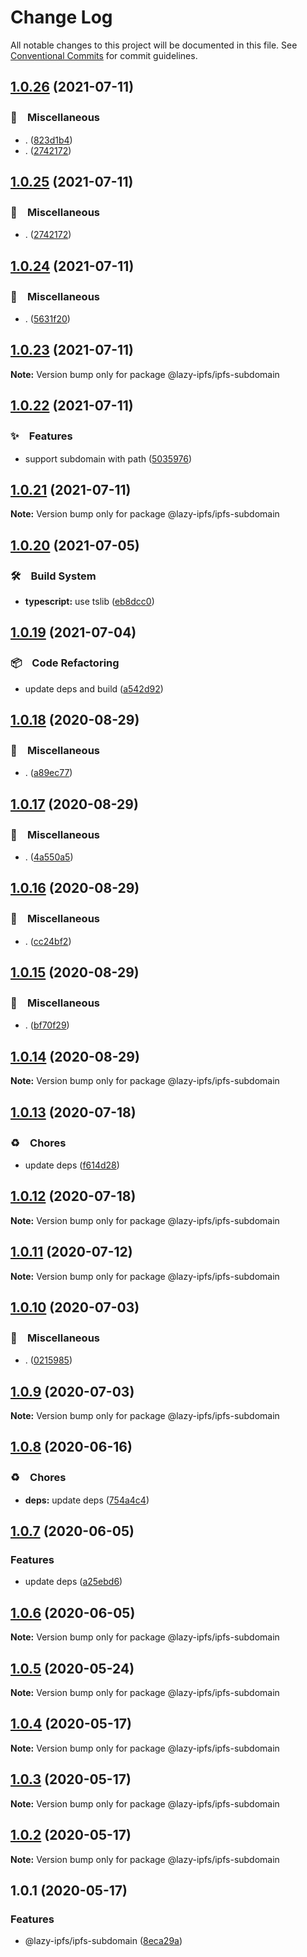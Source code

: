 # Change Log

All notable changes to this project will be documented in this file.
See [Conventional Commits](https://conventionalcommits.org) for commit guidelines.

## [1.0.26](https://github.com/bluelovers/ws-ipfs/compare/@lazy-ipfs/ipfs-subdomain@1.0.24...@lazy-ipfs/ipfs-subdomain@1.0.26) (2021-07-11)


### 🔖　Miscellaneous

* . ([823d1b4](https://github.com/bluelovers/ws-ipfs/commit/823d1b4add2fb35bc228e738708fad903ea29df1))
* . ([2742172](https://github.com/bluelovers/ws-ipfs/commit/2742172440928000c1c6aa873c933a5744c49f69))





## [1.0.25](https://github.com/bluelovers/ws-ipfs/compare/@lazy-ipfs/ipfs-subdomain@1.0.24...@lazy-ipfs/ipfs-subdomain@1.0.25) (2021-07-11)


### 🔖　Miscellaneous

* . ([2742172](https://github.com/bluelovers/ws-ipfs/commit/2742172440928000c1c6aa873c933a5744c49f69))





## [1.0.24](https://github.com/bluelovers/ws-ipfs/compare/@lazy-ipfs/ipfs-subdomain@1.0.23...@lazy-ipfs/ipfs-subdomain@1.0.24) (2021-07-11)


### 🔖　Miscellaneous

* . ([5631f20](https://github.com/bluelovers/ws-ipfs/commit/5631f2093178db2a887d3e92e2d233fcbb7449fb))





## [1.0.23](https://github.com/bluelovers/ws-ipfs/compare/@lazy-ipfs/ipfs-subdomain@1.0.22...@lazy-ipfs/ipfs-subdomain@1.0.23) (2021-07-11)

**Note:** Version bump only for package @lazy-ipfs/ipfs-subdomain





## [1.0.22](https://github.com/bluelovers/ws-ipfs/compare/@lazy-ipfs/ipfs-subdomain@1.0.21...@lazy-ipfs/ipfs-subdomain@1.0.22) (2021-07-11)


### ✨　Features

* support subdomain with path ([5035976](https://github.com/bluelovers/ws-ipfs/commit/50359768e282533776b44226fb3cd0e4851127df))





## [1.0.21](https://github.com/bluelovers/ws-ipfs/compare/@lazy-ipfs/ipfs-subdomain@1.0.20...@lazy-ipfs/ipfs-subdomain@1.0.21) (2021-07-11)

**Note:** Version bump only for package @lazy-ipfs/ipfs-subdomain





## [1.0.20](https://github.com/bluelovers/ws-ipfs/compare/@lazy-ipfs/ipfs-subdomain@1.0.19...@lazy-ipfs/ipfs-subdomain@1.0.20) (2021-07-05)


### 🛠　Build System

* **typescript:** use tslib ([eb8dcc0](https://github.com/bluelovers/ws-ipfs/commit/eb8dcc03d5033b358cc14ba9ff51e35c1c547c22))





## [1.0.19](https://github.com/bluelovers/ws-ipfs/compare/@lazy-ipfs/ipfs-subdomain@1.0.18...@lazy-ipfs/ipfs-subdomain@1.0.19) (2021-07-04)


### 📦　Code Refactoring

* update deps and build ([a542d92](https://github.com/bluelovers/ws-ipfs/commit/a542d92420faef55f6879fedc07d563f21db03a7))





## [1.0.18](https://github.com/bluelovers/ws-ipfs/compare/@lazy-ipfs/ipfs-subdomain@1.0.17...@lazy-ipfs/ipfs-subdomain@1.0.18) (2020-08-29)


### 🔖　Miscellaneous

* . ([a89ec77](https://github.com/bluelovers/ws-ipfs/commit/a89ec77c79a26768acfede82c769a6a792eee25b))





## [1.0.17](https://github.com/bluelovers/ws-ipfs/compare/@lazy-ipfs/ipfs-subdomain@1.0.16...@lazy-ipfs/ipfs-subdomain@1.0.17) (2020-08-29)


### 🔖　Miscellaneous

* . ([4a550a5](https://github.com/bluelovers/ws-ipfs/commit/4a550a55ccd04d245d5935914d091a879986a8f2))





## [1.0.16](https://github.com/bluelovers/ws-ipfs/compare/@lazy-ipfs/ipfs-subdomain@1.0.15...@lazy-ipfs/ipfs-subdomain@1.0.16) (2020-08-29)


### 🔖　Miscellaneous

* . ([cc24bf2](https://github.com/bluelovers/ws-ipfs/commit/cc24bf22e5f25f217df7c54b8671a476e5da575d))





## [1.0.15](https://github.com/bluelovers/ws-ipfs/compare/@lazy-ipfs/ipfs-subdomain@1.0.14...@lazy-ipfs/ipfs-subdomain@1.0.15) (2020-08-29)


### 🔖　Miscellaneous

* . ([bf70f29](https://github.com/bluelovers/ws-ipfs/commit/bf70f298426c11645d5343255656fa72e0cae844))





## [1.0.14](https://github.com/bluelovers/ws-ipfs/compare/@lazy-ipfs/ipfs-subdomain@1.0.13...@lazy-ipfs/ipfs-subdomain@1.0.14) (2020-08-29)

**Note:** Version bump only for package @lazy-ipfs/ipfs-subdomain





## [1.0.13](https://github.com/bluelovers/ws-ipfs/compare/@lazy-ipfs/ipfs-subdomain@1.0.12...@lazy-ipfs/ipfs-subdomain@1.0.13) (2020-07-18)


### ♻️　Chores

* update deps ([f614d28](https://github.com/bluelovers/ws-ipfs/commit/f614d282b63f93b9d2a3f5755aee5d9073212bbf))





## [1.0.12](https://github.com/bluelovers/ws-ipfs/compare/@lazy-ipfs/ipfs-subdomain@1.0.11...@lazy-ipfs/ipfs-subdomain@1.0.12) (2020-07-18)

**Note:** Version bump only for package @lazy-ipfs/ipfs-subdomain





## [1.0.11](https://github.com/bluelovers/ws-ipfs/compare/@lazy-ipfs/ipfs-subdomain@1.0.10...@lazy-ipfs/ipfs-subdomain@1.0.11) (2020-07-12)

**Note:** Version bump only for package @lazy-ipfs/ipfs-subdomain





## [1.0.10](https://github.com/bluelovers/ws-ipfs/compare/@lazy-ipfs/ipfs-subdomain@1.0.9...@lazy-ipfs/ipfs-subdomain@1.0.10) (2020-07-03)


### 🔖　Miscellaneous

* . ([0215985](https://github.com/bluelovers/ws-ipfs/commit/02159857809e29f3a2476a54e13ab1b8a7191433))





## [1.0.9](https://github.com/bluelovers/ws-ipfs/compare/@lazy-ipfs/ipfs-subdomain@1.0.8...@lazy-ipfs/ipfs-subdomain@1.0.9) (2020-07-03)

**Note:** Version bump only for package @lazy-ipfs/ipfs-subdomain





## [1.0.8](https://github.com/bluelovers/ws-ipfs/compare/@lazy-ipfs/ipfs-subdomain@1.0.7...@lazy-ipfs/ipfs-subdomain@1.0.8) (2020-06-16)


### ♻️　Chores

* **deps:**  update deps ([754a4c4](https://github.com/bluelovers/ws-ipfs/commit/754a4c4a714d3d256500b319473ce610f876b442))





## [1.0.7](https://github.com/bluelovers/ws-ipfs/compare/@lazy-ipfs/ipfs-subdomain@1.0.6...@lazy-ipfs/ipfs-subdomain@1.0.7) (2020-06-05)


### Features

* update deps ([a25ebd6](https://github.com/bluelovers/ws-ipfs/commit/a25ebd688ccfd54f164b3ff89cf6cdb2e7f6e478))





## [1.0.6](https://github.com/bluelovers/ws-ipfs/compare/@lazy-ipfs/ipfs-subdomain@1.0.5...@lazy-ipfs/ipfs-subdomain@1.0.6) (2020-06-05)

**Note:** Version bump only for package @lazy-ipfs/ipfs-subdomain





## [1.0.5](https://github.com/bluelovers/ws-ipfs/compare/@lazy-ipfs/ipfs-subdomain@1.0.4...@lazy-ipfs/ipfs-subdomain@1.0.5) (2020-05-24)

**Note:** Version bump only for package @lazy-ipfs/ipfs-subdomain





## [1.0.4](https://github.com/bluelovers/ws-ipfs/compare/@lazy-ipfs/ipfs-subdomain@1.0.3...@lazy-ipfs/ipfs-subdomain@1.0.4) (2020-05-17)

**Note:** Version bump only for package @lazy-ipfs/ipfs-subdomain





## [1.0.3](https://github.com/bluelovers/ws-ipfs/compare/@lazy-ipfs/ipfs-subdomain@1.0.2...@lazy-ipfs/ipfs-subdomain@1.0.3) (2020-05-17)

**Note:** Version bump only for package @lazy-ipfs/ipfs-subdomain





## [1.0.2](https://github.com/bluelovers/ws-ipfs/compare/@lazy-ipfs/ipfs-subdomain@1.0.1...@lazy-ipfs/ipfs-subdomain@1.0.2) (2020-05-17)

**Note:** Version bump only for package @lazy-ipfs/ipfs-subdomain





## 1.0.1 (2020-05-17)


### Features

* @lazy-ipfs/ipfs-subdomain ([8eca29a](https://github.com/bluelovers/ws-ipfs/commit/8eca29abd69d5ff18ddb4090da61b28e3282f2c3))
